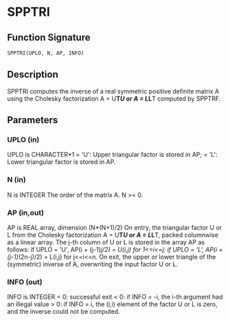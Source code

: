 # SPPTRI

## Function Signature

```fortran
SPPTRI(UPLO, N, AP, INFO)
```

## Description


 SPPTRI computes the inverse of a real symmetric positive definite
 matrix A using the Cholesky factorization A = U**T*U or A = L*L**T
 computed by SPPTRF.

## Parameters

### UPLO (in)

UPLO is CHARACTER*1 = 'U': Upper triangular factor is stored in AP; = 'L': Lower triangular factor is stored in AP.

### N (in)

N is INTEGER The order of the matrix A. N >= 0.

### AP (in,out)

AP is REAL array, dimension (N*(N+1)/2) On entry, the triangular factor U or L from the Cholesky factorization A = U**T*U or A = L*L**T, packed columnwise as a linear array. The j-th column of U or L is stored in the array AP as follows: if UPLO = 'U', AP(i + (j-1)*j/2) = U(i,j) for 1<=i<=j; if UPLO = 'L', AP(i + (j-1)*(2n-j)/2) = L(i,j) for j<=i<=n. On exit, the upper or lower triangle of the (symmetric) inverse of A, overwriting the input factor U or L.

### INFO (out)

INFO is INTEGER = 0: successful exit < 0: if INFO = -i, the i-th argument had an illegal value > 0: if INFO = i, the (i,i) element of the factor U or L is zero, and the inverse could not be computed.

